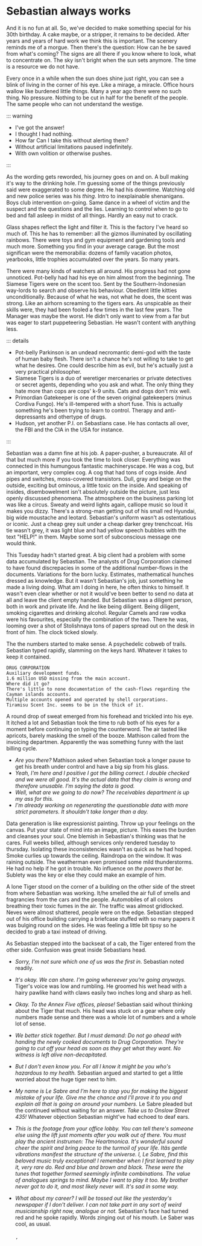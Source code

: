 # Sebastian always works

And it is no fun at all. So, we've decided to make something special for his 30th birthday. A cake maybe, or a stripper, it remains to be decided. After years and years of hard work we think this is important. The scenery reminds me of a morgue. Then there's the question: How can he be saved from what's coming? The signs are all there if you know where to look, what to concentrate on. The sky isn't bright when the sun sets anymore. The time is a resource we do not have.

Every once in a while when the sun does shine just right, you can see a blink of living in the corner of his eye. Like a mirage, a miracle. Office hours wallow like burdened little things. Many a year ago there were no such thing. No pressure. Nothing to be cut in half for the benefit of the people. The same people who can not understand the westige.

::: warning

- I've got the answer!
- I thought I had nothing.
- How far Can I take this without alerting them?
- Without artificial limitations paused indefinitely.
- With own volition or otherwise pushes.

:::

As the wording gets reworded, his journey goes on and on. A bull making it's way to the drinking hole. I'm guessing some of the things previously said were exaggerated to some degree. He had his downtime. Watching old and new police series was his _thing_. Intro to inexplainable shenanigans. Boys club intervention on-going. Same dance in a wheel of victim and the suspect and the questions and the lies. Learning to control when to go to bed and fall asleep in midst of all things. Hardly an easy nut to crack.

Glass shapes reflect the light and filter it. This is the factory I've heard so much of. This he has to remember: all the gizmos illuminated by oscillating rainbows. There were toys and gym equipment and gardening tools and much more. Something you find in your average carage. But the most significan were the memorabilia: dozens of family vacation photos, yearbooks, little trophies accumulated over the years. So many years.

There were many kinds of watchers all around. His progress had not gone unnoticed. Pot-belly had had his eye on him almost from the beginning. The Siamese Tigers were on the scent too. Sent by the Southern-Indonesian way-lords to search and observe his behaviour. Obedient little kitties unconditionally. Because of what he was, not what he does, the scent was strong. Like an airhorn screaming to the tigers ears. As unspicable as their skills were, they had been fooled a few times in the last few years. The Manager was maybe the worst. He didn't only want to view from a far but was eager to start puppeteering Sebastian. He wasn't content with anything less.

::: details

- Pot-belly Parkinson is an undead necromantic demi-god with the taste of human baby flesh. There isn't a chance he's not willing to take to get what he desires. One could describe him as evil, but he's actually just a very practical philosopher.
- Siamese Tigers is a duo of weretiger mercenaries or private detectives or secret agents, depending who you ask and what. The only thing they hate more than cops are cops' k-9 units. Cats and dogs don't mix well.
- Primordian Gatekeeper is one of the seven original gatekeepers (minus Cordiva Fungo). He's ill-tempered with a short fuse. This is actually something he's been trying to learn to control. Therapy and anti-depressants and othertype of drugs.
- Hudson, yet another P.I. on Sebastians case. He has contacts all over, the FBI and the CIA in the USA for instance.

:::

Sebastian was a damn fine at his job. A paper-pusher, a bureaucrate. All of that but much more if you took the time to look closer. Everything was connected in this humungous fantastic machineryscape. He was a cog, but an important, very complex cog. A cog that had tons of cogs inside. And pipes and switches, moss-covered transistors. Dull, gray and beige on the outside, exciting but ominous, a little toxic on the inside. And speaking of insides, disembowelment isn't absolutely outside the picture, just less openly discussed phenomena. The atmosphere on the business parking lot was like a circus. Sweaty and weird lights again, calliope music so loud it makes you dizzy. There's a strong-man getting out of his small red Hyundai, big wide moustache and leotard. Sebastian's uniform wasn't as ostentatious or iconic. Just a cheap grey suit under a cheap darker grey trenchcoat. His tie wasn't grey, it was light blue and had yellow speech bubbles with the text "HELP!" in them. Maybe some sort of subconscious message one would think.

This Tuesday hadn't started great. A big client had a problem with some data accumulated by Sebastian. The analysts of Drug Corporation claimed to have found discrepacies in some of the additional number-flows in the documents. Variations for the born lucky. Estimates, mathematical hunches dressed as knowledge. But it wasn't Sebastian's job, just something he made a living doing. What am I doing in here, he often thinks to himself. It wasn't even clear whether or not it would've been better to send no data at all and leave the client empty handed. But Sebastian was a diligent person, both in work and private life. And he like being diligent. Being diligent, smoking cigarettes and drinking alcohol. Regular Camels and raw vodka were his favourites, especially the combination of the two. There he was, looming over a shot of Stolishnaya tons of papers spread out on the desk in front of him. The clock ticked slowly.

The the numbers started to make sense. A psychedelic cobweb of trails. Sebastian typed rapidly, slamming on the keys hard. Whatever it takes to keep it contained.

```
DRUG CORPORATION
Auxiliary development funds.
1.6 million USD missing from the main account.
Where did it go?
There's little to none documentation of the cash-flows regarding the Cayman islands accounts.
Multiple accounts opened and operated by shell corporations.
Tiramisu Scent Inc. seems to be in the thick of it.
```

A round drop of sweat emerged from his forehead and trickled into his eye. It itched a lot and Sebastian took the time to rub both of his eyes for a moment before continuing on typing the counterword. The air tasted like apricots, barely masking the smell of the booze. Mathison called from the invoicing departmen. Apparently the was something funny with the last billing cycle.

- _Are you there?_ Mathison asked when Sebastian took a longer pause to get his breath under control and have a big sip from his glass.
- _Yeah, I'm here and I positive I got the billing correct. I double checked and we were all good. It's the actual data that they claim is wrong and therefore unusable. I'm saying the data is good._
- _Well, what are we going to do now? The receivables department is up my ass for this._
- _I'm already working on regenerating the questionable data with more strict parameters. It shouldn't take longer than a day._

Data generation is like expressionist painting. Throw up your feelings on the canvas. Put your state of mind into an image, picture. This eases the burden and cleanses your soul. One blemish in Sebastian's thinking was that he cares. Full weeks billed, although services only rendered tuesday to thursday. Isolating these inconsistencies wasn't as quick as he had hoped. Smoke curlies up towards the ceiling. Raindropa on the window. It was raining outside. The weatherman even promised some mild thunderstorms. He had no help if he got in trouble. No influence on _the powers that be_. Sublety was the key or else they could make an example of him.

A lone Tiger stood on the corner of a building on the other side of the street from where Sebastian was working. It/he smelled the air full of smells and fragrancies from the cars and the people. Automobiles of all colors breathing their toxic fumes in the air. The traffic was almost gridlocked. Neves were almost shattered, people were on the edge. Sebastian stepped out of his office building carrying a briefcase stuffed with so many papers it was bulging round on the sides. He was feeling a little bit tipsy so he decided to grab a taxi instead of driving.

As Sebastian stepped into the backseat of a cab, the Tiger entered from the other side. Confusion was great inside Sebastians head.

- _Sorry, I'm not sure which one of us was the first in._ Sebastian noted readily.
- _It's okay. We can share. I'm going whereever you're going anyways._ Tiger's voice was low and rumbling. He groomed his wet head with a hairy pawlike hand with claws easily two inches long and sharp as hell.
- _Okay. To the Annex Five offices, please!_ Sebastian said wihout thinking about the Tiger that much. His head was stuck on a gear where only numbers made sense and there was a whole lot of numbers and a whole lot of sense.
- _We better stick together. But I must demand: Do not go ahead with handing the newly cooked documents to Drug Corporation. They're going to cut off your head as soon as they get what they want. No witness is left alive non-decapitated._
- _But I don't even know you. For all I know it might be you who's hazardous to my health._ Sebastian argued and started to get a little worried about the huge tiger next to him.
- _My name is Le Sabre and I'm here to stop you for making the biggest mistake of your life. Give me the chance and I'll prove it to you and explain all that is going on around your numbers._ Le Sabre pleaded but the continued without waiting for an answer. _Take us to Onslow Street 435!_ Whatever objection Sebastian might've had echoed to deaf ears.

- _This is the footage from your office lobby. You can tell there's someone else using the lift just moments after you walk out of there. You must play the ancient instrumen: The Heartmonica. It's wonderful sound cheer the spirit and bring peace to the turmoil of your life. Itäs gentle vibrations manifest the structure of the universe. I, Le Sabre, find this beloved music truly exceptional! I remember when I first learned to play it, very rare do. Red and blue and brown and black. These were the tunes that together formed seemingly infinite combinations. The value of analogues springs to mind. Maybe I want to play it too. My brother never got to do it, and most likely never will. It's sad in some way._
- _What about my career? I will be tossed out like the yesterday's newspaper if I don't deliver. I can not take part in any sort of weird musicianship right now, analogue or not._ Sebastian's face had turned red and he spoke rapidly. Words zinging out of his mouth. Le Saber was cool, as usual.

                                                                                                                                                                                                                                                                                                                                                                                                                                                                                                                                                                                                                                                                                                                                                                                                                                                                                                                                                                                                                                                                                                                                                                                                                                                                                                                                                                                                                                                                                                                                                                                                                                                                                                                                                                                                                                                                                                                                                                                                                                                                                                                                                                                                                                                                                                                                                                                                                                                                                                                                                                                                                                                                                                                                                                                                                                                                                                                                                                                                                                                                                                                                                                                                                                                                                                                                                                                                                                                                                                                                                                                                                                                                                                                                                                                                                                                                                                                                                                                                                                                                                                                                                                                                                                                                                                                                                                                                                                                                                                                                                                                                                                                                                                                                                                                                                                                                                                                                                                                                                                                                                                                                                                                                                                                                                                                                                                                                                                                                                                                                                                                                                                                                                                                                                                                                                                                                                                                                                                                                                                                                                                                                                                                                                                                                                                                                                                                                                                                                                                                                                                                                                                                                                                                                                                                                                                                                                                                                                                                                                                                                                                                                                                                                                                                                                                                                                                                                                                                                                                                                                                                                                                                                                                                                                                                                                                                                                                                                                                                                                                                                                                                                                                                                                                                                                                                                                                                                                                                                                                                                                                                                                                                                                                                                                                                                                                                                                                                                                                                                                                                                                                                                                                                                                                                                                                                                                                                                                                                                                                                                                                                                                                                                                                                                                                                                                                                                                                                                                                                                                                                                                                                                                                                                                                                                                                                                                                                                                                                                                                                                                                                                                                                                                                                                                                                                                                                                                                                                                                                                                                                                                                                                                                                                                                                                                                                                                                                                                                                                                                                                                                                                                                                                                                                                                                                                                                                                                                                                                                                                                                                                                                                                                                                                                                                                                                                                                                                                                                                                                                                                                                                                                                                                                                                                                                                                                                                                                                                                                                                                                                                                                                                                                                                                                                                                                                                                                                                                                                                                                                                                                                                                                                                                                                                                                                                                                                                                                                                                                                                                                                                                                                                                                                                                                                                                                                                                                                                                                                                                                                                                                                                                                                                                                                                                                                                                                                                                                                                                                                                                                                                                                                                                                                                                                                                                                                                                                                                                                                                                                                                                                                                                                                                                                                                                                                                                                                                                                                                                                                                                                                                                                                                                                                                                                                                                                                                                                                                                                                                                                                                                                                                                                                                                                                                                                                                                                                                                                                                                                                                                                                                                                                                                                                                                                                                                                                                                                                                                                                                                                                                                                                                                                                                                                                                                                                                                                                                                                                                                                                                                                                                                                                                                                                                                                                                                                                                                                                                                                                                                                                                                                                                                                                                                                                                                                                                                                                                                                                                                                                                                                                                                                                                                                                                                                                                                                                                                                                                                                                                                                                                                                                                                                                                                                                                                                                                                                                                                                                                                                                                                                                                                                                                                                                                                                                                                                                                                                                                                                                                                                                                                                                                                                                                                                                                                                                                                                                                                                                                                                                                                                                                                                                                                                                                                                                                                                                                                                                                                                                                                                                                                                                                                                                                                                                                                                                                                                                                                                                                                                                                            ’
